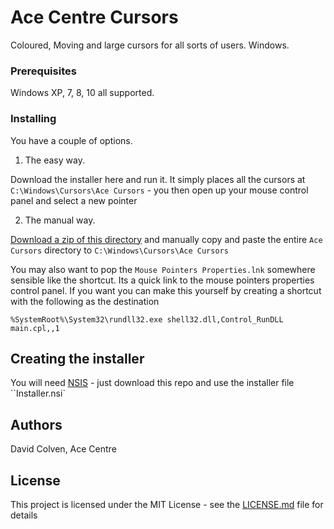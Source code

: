 # Ace Centre Cursors

Coloured, Moving and large cursors for all sorts of users. Windows.


### Prerequisites

Windows XP, 7, 8, 10 all supported. 

### Installing

You have a couple of options.

1. The easy way. 

Download the installer here and run it. It simply places all the cursors at ``C:\Windows\Cursors\Ace Cursors`` - you then open up your mouse control panel and select a new pointer

2. The manual way.

[Download a zip of this directory](https://github.com/AceCentre/AceCursors/archive/master.zip) and manually copy and paste the entire ``Ace Cursors`` directory to ``C:\Windows\Cursors\Ace Cursors``

You may also want to pop the ``Mouse Pointers Properties.lnk`` somewhere sensible like the shortcut. Its a quick link to the mouse pointers properties control panel. If you want you can make this yourself by creating a shortcut with the following as the destination

```
%SystemRoot%\System32\rundll32.exe shell32.dll,Control_RunDLL main.cpl,,1
```

## Creating the installer

You will need [NSIS](http://nsis.sourceforge.io) - just download this repo and use the installer file ``Installer.nsi`

## Authors

David Colven, Ace Centre
	
## License

This project is licensed under the MIT License - see the [LICENSE.md](LICENSE.md) file for details

